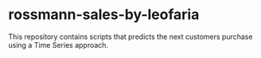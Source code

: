 # rossmann-sales-by-leofaria
This repository contains scripts that predicts the next customers purchase using a Time Series approach.
